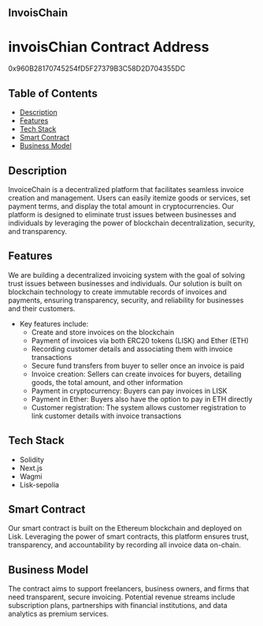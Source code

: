 ## InvoisChain
 
# invoisChian Contract Address

0x960B28170745254fD5F27379B3C58D2D704355DC
## Table of Contents

- [Description](#description)
- [Features](#features)
- [Tech Stack](#tech-stack)
- [Smart Contract](#smart-contract)
- [Business Model](#business-model)

## Description

InvoiceChain is a decentralized platform that facilitates seamless invoice creation and management. Users can easily itemize goods or services, set payment terms, and display the total amount in cryptocurrencies. Our platform is designed to eliminate trust issues between businesses and individuals by leveraging the power of blockchain decentralization, security, and transparency.

## Features

We are building a decentralized invoicing system with the goal of solving trust issues between businesses and individuals. Our solution is built on blockchain technology to create immutable records of invoices and payments, ensuring transparency, security, and reliability for businesses and their customers.

- Key features include:
   - Create and store invoices on the blockchain
   - Payment of invoices via both ERC20 tokens (LISK) and Ether (ETH)
   - Recording customer details and associating them with invoice transactions
   - Secure fund transfers from buyer to seller once an invoice is paid
   - Invoice creation: Sellers can create invoices for buyers, detailing goods, the total amount, and other information
   - Payment in cryptocurrency: Buyers can pay invoices in LISK
   - Payment in Ether: Buyers also have the option to pay in ETH directly
   - Customer registration: The system allows customer registration to link customer details with invoice transactions

## Tech Stack

- Solidity
- Next.js
- Wagmi
- Lisk-sepolia

## Smart Contract

Our smart contract is built on the Ethereum blockchain and deployed on Lisk. Leveraging the power of smart contracts, this platform ensures trust, transparency, and accountability by recording all invoice data on-chain.

## Business Model

The contract aims to support freelancers, business owners, and firms that need transparent, secure invoicing. Potential revenue streams include subscription plans, partnerships with financial institutions, and data analytics as premium services.
